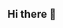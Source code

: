 ## Hi there 👋

<!--
**yasalvesc/yasalvesc** is a ✨ _special_ ✨ repository because its `README.md` (this file) appears on your GitHub profile.

Boas vindas ao meu perfil

- 🔭 I’m currently working on ...
- 🌱 I’m currently learning ...
- 👯 I’m looking to collaborate on ...
- 🤔 I’m looking for help with ...
- 💬 Ask me about ...
- 📫 How to reach me: ...
- 😄 Pronouns: ...
- ⚡ Fun fact: ...
-->
